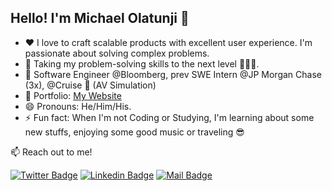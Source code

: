 ## Hello! I'm Michael Olatunji 👋

<!--
**MichaelOlatunji/MichaelOlatunji** is a ✨ _special_ ✨ repository because its `README.md` (this file) appears on your GitHub profile.
-->

- ❤️ I love to craft scalable products with excellent user experience. I'm passionate about solving complex problems.
- 🔭 Taking my problem-solving skills to the next level 🚀🚀🚀.
- 👀 Software Engineer @Bloomberg, prev SWE Intern @JP Morgan Chase (3x), @Cruise 🚗 (AV Simulation)
- 💼 Portfolio: [My Website](https://imyke.dev)
- 😄 Pronouns: He/Him/His.
- ⚡ Fun fact: When I'm not Coding or Studying, I'm learning about some new stuffs, enjoying some good music or traveling 😎

:mailbox: Reach out to me!

[![Twitter Badge](https://img.shields.io/badge/-@_imyke-1ca0f1?style=flat&labelColor=1ca0f1&logo=twitter&logoColor=white&link=https://twitter.com/_imyke)](https://twitter.com/_imyke) [![Linkedin Badge](https://img.shields.io/badge/-Michael%20Olatunji-0e76a8?style=flat&labelColor=0e76a8&logo=linkedin&logoColor=white)](https://www.linkedin.com/in/imykel/) [![Mail Badge](https://img.shields.io/badge/-tundexmike-c0392b?style=flat&labelColor=c0392b&logo=gmail&logoColor=white)](mailto:tundexmike@gmail.com)

<!-- #### Top Technologies

[![React Badge](https://img.shields.io/badge/-React-61DBFB?style=for-the-badge&labelColor=black&logo=react&logoColor=61DBFB)](#) [![Vue Badge](https://img.shields.io/badge/-Vue-41b883?style=for-the-badge&labelColor=black&logo=vue.js&logoColor=41b883)](#) [![Javascript Badge](https://img.shields.io/badge/-Javascript-F0DB4F?style=for-the-badge&labelColor=black&logo=javascript&logoColor=F0DB4F)](#) [![Typescript Badge](https://img.shields.io/badge/-Typescript-007acc?style=for-the-badge&labelColor=black&logo=typescript&logoColor=007acc)](#) [![Python Badge](https://img.shields.io/badge/-python-3776AB?style=for-the-badge&labelColor=black&logo=python&logoColor=3776AB)](#) [![Go Badge](https://img.shields.io/badge/Go-00ADD8?style=for-the-badge&logo=go&logoColor=white)](#) [![Nodejs Badge](https://img.shields.io/badge/-Nodejs-3C873A?style=for-the-badge&labelColor=black&logo=node.js&logoColor=3C873A)](#) [![GraphQL Badge](https://img.shields.io/badge/-GraphQl-e535ab?style=for-the-badge&labelColor=black&logo=node.js&logoColor=e535ab)](#) [![Nestjs Badge](https://img.shields.io/badge/-nestjs-e0234e?style=for-the-badge&labelColor=black&logo=nestjs&logoColor=e0234e)](#) [![AWS Badge](https://img.shields.io/badge/-aws-FF9900?style=for-the-badge&labelColor=black&logo=amazon-web-services&logoColor=FF9900)](#) [![Terraform Badge](https://img.shields.io/badge/-terraform-623CE4?style=for-the-badge&labelColor=black&logo=terraform&logoColor=623CE4)](#) [![Jenkins Badge](https://img.shields.io/badge/-jenkins-D24939?style=for-the-badge&labelColor=black&logo=jenkins&logoColor=D24939)](#) [![Docker Badge](https://img.shields.io/badge/-docker-2496ED?style=for-the-badge&labelColor=black&logo=docker&logoColor=2496ED)](#) [![Kubernetes Badge](https://img.shields.io/badge/-kubernetes-326CE5?style=for-the-badge&labelColor=black&logo=kubernetes&logoColor=326CE5)](#) -->

<!-- #### Business
- :paperclip: [My Resume/CV](https://drive.google.com/file/d/1cXG3oS6vv4zkcRBs3aMensAMvf0hpyIr/view?usp=sharing)
- :email: hello@imyke.dev
- :mailbox: https://imyke.dev -->
